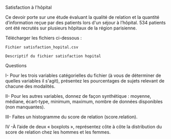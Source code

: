 Satisfaction à l'hôpital

Ce devoir porte sur une étude évaluant la qualité de relation et la quantité d’information reçue par des patients lors d'un séjour à l’hôpital. 534 patients ont été recrutés sur plusieurs hôpitaux de la région parisienne.

Télécharger les fichiers ci-dessous :

    Fichier satisfaction_hopital.csv

    Descriptif du fichier satisfaction hopital


Questions

   I- Pour les trois variables catégorielles du fichier (à vous de déterminer de quelles variables il s'agit), présentez les pourcentages de sujets relevant de chacune des modalités.
   
   II- Pour les autres variables, donnez de façon synthétique : moyenne, médiane, écart-type, minimum, maximum, nombre de données disponibles (non manquantes).
   
   III- Faites un histogramme du score de relation (score.relation).
   
   IV -À l’aide de deux « boxplots », représentez côte à côte la distribution du score de relation chez les hommes et les femmes.
